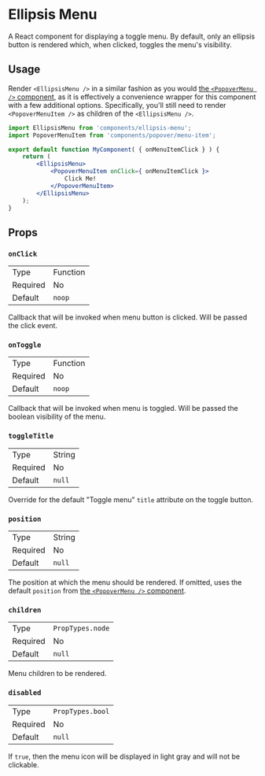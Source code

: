 Ellipsis Menu
=============

A React component for displaying a toggle menu. By default, only an ellipsis button is rendered which, when clicked, toggles the menu's visibility.

## Usage

Render `<EllipsisMenu />` in a similar fashion as you would [the `<PopoverMenu />` component](../popover-menu), as it is effectively a convenience wrapper for this component with a few additional options. Specifically, you'll still need to render `<PopoverMenuItem />` as children of the `<EllipsisMenu />`.

```jsx
import EllipsisMenu from 'components/ellipsis-menu';
import PopoverMenuItem from 'components/popover/menu-item';

export default function MyComponent( { onMenuItemClick } ) {
	return (
		<EllipsisMenu>
			<PopoverMenuItem onClick={ onMenuItemClick }>
				Click Me!
			</PopoverMenuItem>
		</EllipsisMenu>
	);
}
```

## Props

### `onClick`

<table>
	<tr><td>Type</td><td>Function</td></tr>
	<tr><td>Required</td><td>No</td></tr>
	<tr><td>Default</td><td><code>noop</code></td></tr>
</table>

Callback that will be invoked when menu button is clicked.
Will be passed the click event.

### `onToggle`

<table>
	<tr><td>Type</td><td>Function</td></tr>
	<tr><td>Required</td><td>No</td></tr>
	<tr><td>Default</td><td><code>noop</code></td></tr>
</table>

Callback that will be invoked when menu is toggled.
Will be passed the boolean visibility of the menu.

### `toggleTitle`

<table>
	<tr><td>Type</td><td>String</td></tr>
	<tr><td>Required</td><td>No</td></tr>
	<tr><td>Default</td><td><code>null</code></td></tr>
</table>

Override for the default "Toggle menu" `title` attribute on the toggle button.

### `position`

<table>
	<tr><td>Type</td><td>String</td></tr>
	<tr><td>Required</td><td>No</td></tr>
	<tr><td>Default</td><td><code>null</code></td></tr>
</table>

The position at which the menu should be rendered. If omitted, uses the default `position` from [the `<PopoverMenu />` component](../popover-menu).

### `children`

<table>
	<tr><td>Type</td><td><code>PropTypes.node</code></td></tr>
	<tr><td>Required</td><td>No</td></tr>
	<tr><td>Default</td><td><code>null</code></td></tr>
</table>

Menu children to be rendered.

### `disabled`

<table>
	<tr><td>Type</td><td><code>PropTypes.bool</code></td></tr>
	<tr><td>Required</td><td>No</td></tr>
	<tr><td>Default</td><td><code>null</code></td></tr>
</table>

If `true`, then the menu icon will be displayed in light gray and will not be clickable.

